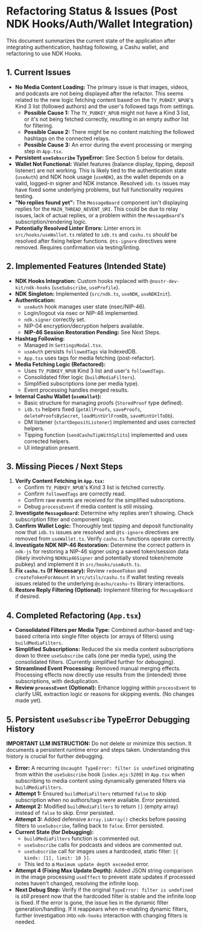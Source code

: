 # Refactoring Status & Issues (Post NDK Hooks/Auth/Wallet Integration)

This document summarizes the current state of the application after integrating authentication, hashtag following, a Cashu wallet, and refactoring to use NDK Hooks.

## 1. Current Issues

*   **No Media Content Loading:** The primary issue is that images, videos, and podcasts are not being displayed after the refactor. This seems related to the new logic fetching content based on the `TV_PUBKEY_NPUB`'s Kind 3 list (followed authors) and the user's followed tags from settings.
    *   **Possible Cause 1:** The `TV_PUBKEY_NPUB` might not have a Kind 3 list, or it's not being fetched correctly, resulting in an empty author list for filtering.
    *   **Possible Cause 2:** There might be no content matching the followed hashtags on the connected relays.
    *   **Possible Cause 3:** An error during the event processing or merging step in `App.tsx`.
*   **Persistent `useSubscribe` TypeError:** See Section 5 below for details.
*   **Wallet Not Functional:** Wallet features (balance display, tipping, deposit listener) are not working. This is likely tied to the authentication state (`useAuth`) and NDK hook usage (`useNDK`), as the wallet depends on a valid, logged-in signer and NDK instance. Resolved `idb.ts` issues may have fixed some underlying problems, but full functionality requires testing.
*   **"No replies found yet":** The `MessageBoard` component isn't displaying replies for the `MAIN_THREAD_NEVENT_URI`. This could be due to relay issues, lack of actual replies, or a problem within the `MessageBoard`'s subscription/rendering logic.
*   **Potentially Resolved Linter Errors:** Linter errors in `src/hooks/useWallet.ts` related to `idb.ts` and `cashu.ts` *should* be resolved after fixing helper functions. `@ts-ignore` directives were removed. Requires confirmation via testing/linting.

## 2. Implemented Features (Intended State)

*   **NDK Hooks Integration:** Custom hooks replaced with `@nostr-dev-kit/ndk-hooks` (`useSubscribe`, `useProfile`).
*   **NDK Singleton:** Implemented (`src/ndk.ts`, `useNDK`, `useNDKInit`).
*   **Authentication:**
    *   `useAuth` hook manages user state (nsec/NIP-46).
    *   Login/logout via nsec or NIP-46 implemented.
    *   `ndk.signer` correctly set.
    *   NIP-04 encryption/decryption helpers available.
    *   **NIP-46 Session Restoration Pending:** See Next Steps.
*   **Hashtag Following:**
    *   Managed in `SettingsModal.tsx`.
    *   `useAuth` persists `followedTags` via IndexedDB.
    *   `App.tsx` uses tags for media fetching (post-refactor).
*   **Media Fetching Logic (Refactored):**
    *   Uses `TV_PUBKEY_NPUB` Kind 3 list and user's `followedTags`.
    *   Consolidated filter logic (`buildMediaFilters`).
    *   Simplified subscriptions (one per media type).
    *   Event processing handles merged results.
*   **Internal Cashu Wallet (`useWallet`):**
    *   Basic structure for managing proofs (`StoredProof` type defined).
    *   `idb.ts` helpers fixed (`getAllProofs`, `saveProofs`, `deleteProofsBySecret`, `loadMintUrlFromDb`, `saveMintUrlToDb`).
    *   DM listener (`startDepositListener`) implemented and uses corrected helpers.
    *   Tipping function (`sendCashuTipWithSplits`) implemented and uses corrected helpers.
    *   UI integration present.

## 3. Missing Pieces / Next Steps

1.  **Verify Content Fetching in `App.tsx`:**
    *   Confirm `TV_PUBKEY_NPUB`'s Kind 3 list is fetched correctly.
    *   Confirm `followedTags` are correctly read.
    *   Confirm raw events are received for the simplified subscriptions.
    *   Debug `processEvent` if media content is still missing.
2.  **Investigate `MessageBoard`:** Determine why replies aren't showing. Check subscription filter and component logic.
3.  **Confirm Wallet Logic:** Thoroughly test tipping and deposit functionality now that `idb.ts` issues are resolved and `@ts-ignore` directives are removed from `useWallet.ts`. Verify `cashu.ts` functions operate correctly.
4.  **Investigate NDK NIP-46 Restoration:** Determine the correct pattern in `ndk-js` for restoring a NIP-46 signer using a saved token/session data (likely involving `NDKNip46Signer` and potentially stored token/remote pubkey) and implement it in `src/hooks/useAuth.ts`.
5.  **Fix `cashu.ts` (If Necessary):** Review `redeemToken` and `createTokenForAmount` in `src/utils/cashu.ts` if wallet testing reveals issues related to the underlying `@cashu/cashu-ts` library interactions.
6.  **Restore Reply Filtering (Optional):** Implement filtering for `MessageBoard` if desired.

## 4. Completed Refactoring (`App.tsx`)

*   **Consolidated Filters per Media Type:** Combined author-based and tag-based criteria into single filter objects (or arrays of filters) using `buildMediaFilters`.
*   **Simplified Subscriptions:** Reduced the six media content subscriptions down to three `useSubscribe` calls (one per media type), using the consolidated filters. (Currently simplified further for debugging).
*   **Streamlined Event Processing:** Removed manual merging effects. Processing effects now directly use results from the (intended) three subscriptions, with deduplication.
*   **Review `processEvent` (Optional):** Enhance logging within `processEvent` to clarify URL extraction logic or reasons for skipping events. (No changes made yet).

## 5. Persistent `useSubscribe` TypeError Debugging History

**IMPORTANT LLM INSTRUCTION:** Do not delete or minimize this section. It documents a persistent runtime error and steps taken. Understanding this history is crucial for further debugging.

*   **Error:** A recurring `Uncaught TypeError: filter is undefined` originating from within the `useSubscribe` hook (`index.mjs:5209`) in `App.tsx` when subscribing to media content using dynamically generated filters via `buildMediaFilters`.
*   **Attempt 1:** Ensured `buildMediaFilters` returned `false` to skip subscription when no authors/tags were available. Error persisted.
*   **Attempt 2:** Modified `buildMediaFilters` to return `[]` (empty array) instead of `false` to skip. Error persisted.
*   **Attempt 3:** Added defensive `Array.isArray()` checks before passing filters to `useSubscribe`, falling back to `false`. Error persisted.
*   **Current State (for Debugging):**
    *   `buildMediaFilters` function is commented out.
    *   `useSubscribe` calls for podcasts and videos are commented out.
    *   `useSubscribe` call for images uses a hardcoded, static filter: `[{ kinds: [1], limit: 10 }]`.
    *   This led to a `Maximum update depth exceeded` error.
*   **Attempt 4 (Fixing Max Update Depth):** Added JSON string comparison in the image processing `useEffect` to prevent state updates if processed notes haven't changed, resolving the infinite loop.
*   **Next Debug Step:** Verify if the original `TypeError: filter is undefined` is *still* present now that the hardcoded filter is stable and the infinite loop is fixed. If the error is gone, the issue lies in the dynamic filter generation/handling. If it reappears when re-enabling dynamic filters, further investigation into `ndk-hooks` interaction with changing filters is needed. 